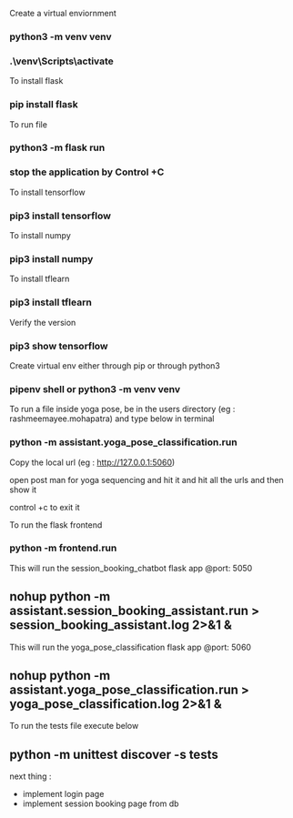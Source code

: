 Create a virtual enviornment
### python3 -m venv venv

### .\venv\Scripts\activate

To install flask
### pip install flask

To run file
### python3 -m flask run

### stop the application by Control +C


To install tensorflow
### pip3 install tensorflow

To install numpy
### pip3 install numpy

To install tflearn
### pip3 install tflearn

Verify the version
### pip3 show tensorflow

Create virtual env either through pip or through python3
### pipenv shell or python3 -m venv venv


To run a file inside yoga pose, be in the users directory (eg : rashmeemayee.mohapatra) and type below in terminal
###  python -m  assistant.yoga_pose_classification.run

Copy the local url (eg : http://127.0.0.1:5060)

open post man for yoga sequencing and hit it and hit all the urls and then show it


control +c to exit it

To run the flask frontend

### python -m  frontend.run

This will run the session_booking_chatbot flask app @port: 5050
## nohup python -m assistant.session_booking_assistant.run > session_booking_assistant.log 2>&1 &

 This will run the yoga_pose_classification flask app @port: 5060

##  nohup python -m assistant.yoga_pose_classification.run > yoga_pose_classification.log 2>&1 &

To run the tests file execute below

## python -m unittest discover -s tests

next thing :
- implement login page
- implement session booking page from db

